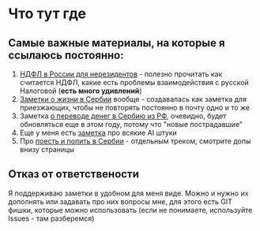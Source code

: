 # Что тут где

## Самые важные материалы, на которые я ссылаюсь постоянно:

1. [НДФЛ в России для нерезидентов](RussianTaxes/README.md) - полезно прочитать как считается НДФЛ, какие есть проблемы взаимодействия с русской Налоговой (**есть много удивлений**)
2. [Заметки о жизни в Сербии](CommonSerbia/README.md) вообще - создавалась как заметка для приезжающих, чтобы не повторять постоянно в почту одно и то же
3. Заметка [о переводе денег в Сербию из РФ](MoneyTransferSRB2023/README.md), очевидно, будет обновляться еще в этом году, потому что "новые пострадавшие"
4. Еще у меня есть [заметка](HowToAI/README.md) про всякие AI штуки
5. Про [поесть и попить в Сербии](https://github.com/katurov/gaultmillau) - отдельным треком, смотрите допы внизу страницы

## Отказ от ответствености

Я поддерживаю заметки в удобном для меня виде. Можно и нужно их дополнять или задавать про них вопросы мне, для этого есть GIT фишки, которые можно использовать (если не понимаете, используйте Issues - там разберемся)
